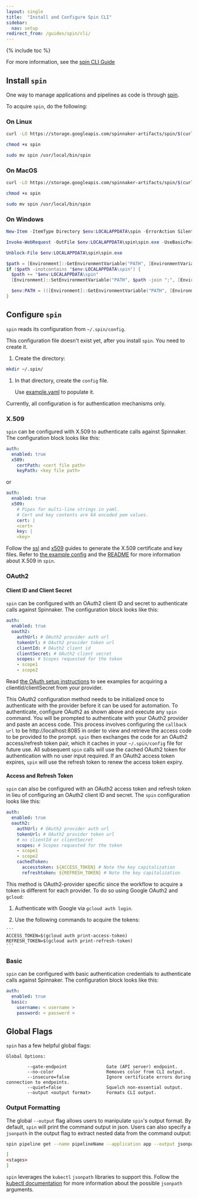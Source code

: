 ```yaml
---
layout: single
title:  "Install and Configure Spin CLI"
sidebar:
  nav: setup
redirect_from: /guides/spin/cli/
---
```


{% include toc %}

For more information, see the [spin CLI Guide](/guides/spin/)

## Install `spin`

One way to manage applications and pipelines as code is through [spin](http://github.com/spinnaker/spin).

To acquire `spin`, do the following:

### On Linux

```bash
curl -LO https://storage.googleapis.com/spinnaker-artifacts/spin/$(curl -s https://storage.googleapis.com/spinnaker-artifacts/spin/latest)/linux/amd64/spin

chmod +x spin

sudo mv spin /usr/local/bin/spin
```

### On MacOS

```bash
curl -LO https://storage.googleapis.com/spinnaker-artifacts/spin/$(curl -s https://storage.googleapis.com/spinnaker-artifacts/spin/latest)/darwin/amd64/spin

chmod +x spin

sudo mv spin /usr/local/bin/spin
```

### On Windows

```powershell
New-Item -ItemType Directory $env:LOCALAPPDATA\spin -ErrorAction SilentlyContinue

Invoke-WebRequest -OutFile $env:LOCALAPPDATA\spin\spin.exe -UseBasicParsing "https://storage.googleapis.com/spinnaker-artifacts/spin/$([System.Text.Encoding]::ASCII.GetString((Invoke-WebRequest https://storage.googleapis.com/spinnaker-artifacts/spin/latest).Content))/windows/amd64/spin.exe"

Unblock-File $env:LOCALAPPDATA\spin\spin.exe

$path = [Environment]::GetEnvironmentVariable("PATH", [EnvironmentVariableTarget]::User) -split ";"
if ($path -inotcontains "$env:LOCALAPPDATA\spin") {
  $path += "$env:LOCALAPPDATA\spin"
  [Environment]::SetEnvironmentVariable("PATH", $path -join ";", [EnvironmentVariableTarget]::User)

  $env:PATH = (([Environment]::GetEnvironmentVariable("PATH", [EnvironmentVariableTarget]::Machine) -split ";") + $path) -join ";"
}
```

## Configure `spin`

`spin` reads its configuration from `~/.spin/config`. 

This configuration file doesn't exist yet, after you install `spin`. You need to create it.

1. Create the directory:
```bash
mkdir ~/.spin/
```

1. In that directory, create the `config` file. 

   Use [example.yaml](https://github.com/spinnaker/spin/blob/master/config/example.yaml) to populate it.

Currently, all configuration is for authentication mechanisms only.

### X.509

`spin` can be configured with X.509 to authenticate calls against Spinnaker. The configuration
block looks like this:

```yaml
auth:
  enabled: true
  x509:
    certPath: <cert file path>
    keyPath: <key file path>
```

or

```yaml
auth:
  enabled: true
  x509:
    # Pipes for multi-line strings in yaml.
    # Cert and key contents are 64 encoded pem values.
    cert: |
    <cert>
    key: |
    <key>
```

Follow the [ssl](https://www.spinnaker.io/setup/security/ssl/) and [x509](https://www.spinnaker.io/setup/security/authentication/x509/)
guides to generate the X.509 certificate and key files. Refer to [the example config](https://github.com/spinnaker/spin/blob/master/config/example.yaml)
and the [README](https://github.com/spinnaker/spin/blob/master/README.md) for more information about X.509 in `spin`.


### OAuth2

#### Client ID and Client Secret

`spin` can be configured with an OAuth2 client ID and secret to authenticate calls against Spinnaker. The configuration
block looks like this:

```yaml
auth:
  enabled: true
  oauth2:
    authUrl: # OAuth2 provider auth url
    tokenUrl: # OAuth2 provider token url
    clientId: # OAuth2 client id
    clientSecret: # OAuth2 client secret
    scopes: # Scopes requested for the token
    - scope1
    - scope2
```

Read [the OAuth setup instructions](https://www.spinnaker.io/setup/security/authentication/oauth/)
to see examples for acquiring a clientId/clientSecret from your provider.

This OAuth2 configuration method needs to be initialized once to authenticate with the provider before
it can be used for automation. To authenticate, configure OAuth2 as shown above and execute
any `spin` command. You will be prompted to authenticate with your OAuth2 provider
and paste an access code. This process involves configuring the `callback url` to be http://localhost:8085 in order to view and retrieve the access code to be provided to the prompt. `spin` then exchanges the code for an OAuth2 access/refresh token pair,
which it caches in your `~/.spin/config` file for future use. All subsequent `spin` calls will
use the cached OAuth2 token for authentication with no user input required. If an OAuth2
access token expires, `spin` will use the refresh token to renew the access token expiry.

#### Access and Refresh Token

`spin` can also be configured with an OAuth2 access token and refresh token in lieu of configuring
an OAuth2 client ID and secret. The `spin` configuration looks like this:

```yaml
auth:
  enabled: true
  oauth2:
    authUrl: # OAuth2 provider auth url
    tokenUrl: # OAuth2 provider token url
    # no clientId or clientSecret
    scopes: # Scopes requested for the token
    - scope1
    - scope2
    cachedToken:
      accesstoken: ${ACCESS_TOKEN} # Note the key capitalization
      refreshtoken: ${REFRESH_TOKEN} # Note the key capitalization
```

This method is OAuth2-provider specific since the workflow to acquire
a token is different for each provider. To do so using Google OAuth2 and `gcloud`:

  1. Authenticate with Google via `gcloud auth login`.

  2. Use the following commands to acquire the tokens:

    ```
    ACCESS_TOKEN=$(gcloud auth print-access-token)
    REFRESH_TOKEN=$(gcloud auth print-refresh-token)
    ```

### Basic

`spin` can be configured with basic authentication credentials to authenticate calls against Spinnaker. The configuration
block looks like this:

```yaml
auth:
  enabled: true
  basic:
    username: < username >
    password: < password >
```

## Global Flags

`spin` has a few helpful global flags:

```
Global Options:

        --gate-endpoint               Gate (API server) endpoint.
        --no-color                    Removes color from CLI output.
        --insecure=false              Ignore certificate errors during connection to endpoints.
        --quiet=false                 Squelch non-essential output.
        --output <output format>      Formats CLI output.

```

### Output Formatting

The global `--output` flag allows users to manipulate `spin`'s output format.
By default, `spin` will print the command output in json. Users can also specify
a `jsonpath` in the output flag to extract nested data from the command output:

```bash
spin pipeline get --name pipelineName --application app --output jsonpath="{.stages}"

[
<stages>
]
```

`spin` leverages the `kubectl` `jsonpath` libraries to support this. Follow the [kubectl documentation](https://kubernetes.io/docs/reference/kubectl/jsonpath/)
for more information about the possible `jsonpath` arguments.
